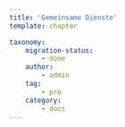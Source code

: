 ```yaml
---
title: 'Gemeinsame Dienste'
template: chapter

taxonomy:
    migration-status:
        - done
    author:
        - admin
    tag:
        - pro
    category:
        - docs
---
```



